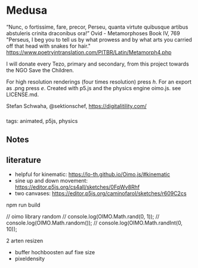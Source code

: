 # Medusa

“Nunc, o fortissime, fare, precor, Perseu, quanta virtute quibusque artibus abstuleris crinita draconibus ora!”
Ovid - Metamorphoses Book IV, 769
"Perseus, I beg you to tell us by what prowess and by what arts you carried off that head with snakes for hair."  https://www.poetryintranslation.com/PITBR/Latin/Metamorph4.php 

I will donate every Tezo, primary and secondary, from this project towards the NGO Save the Children.

For high resolution renderings (four times resolution) press *h*. For an export as .png press *e*.
Created with p5.js and the physics engine oimo.js. see LICENSE.md.

Stefan Schwaha, @sektionschef, https://digitalitility.com/

###

tags: animated, p5js, physics




## Notes 

## literature
* helpful for kinematic: https://lo-th.github.io/Oimo.js/#kinematic 
* sine up and down movement: https://editor.p5js.org/cs4all/sketches/0FqWv8Rhf
* two canvases: https://editor.p5js.org/caminofarol/sketches/r609C2cs 


npm run build


  // oimo library random
  // console.log(OIMO.Math.rand(0, 1));
  // console.log(OIMO.Math.random());
  // console.log(OIMO.Math.randInt(0, 10));


  2 arten resizen
  * buffer hochboosten auf fixe size
  * pixeldensity

  